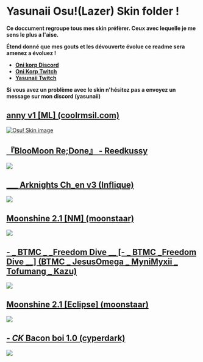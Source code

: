 # Yasunaii Osu!(Lazer) Skin folder ! 

**Ce doccument regroupe tous mes skin préfèrer. Ceux avec lequelle je me sens le plus a l'aise.**

**Étend donné que mes gouts et les dévouverte évolue ce readme sera amenez a évoluez !**


* [**Oni korp Discord**](https://discord.gg/4QqVaTfXy2)
* [**Oni Korp Twitch**](https://https://www.twitch.tv/oni_korp)
* [**Yasunaii Twitch**](https://www.twitch.tv/yasunaii)


**Si vous avez un problème avec le skin n'hésitez pas a envoyez un message sur mon discord (yasunaii)**

## [anny v1 [ML] (coolrmsil.com)](https://drive.google.com/file/d/1nWnATTVcmimFSZC0gKa4G_2UEq2DZ3uO/view?usp=sharing)
[![Osu! Skin image](https://i.imgur.com/wWop5IR.png)](https://drive.google.com/file/d/1nWnATTVcmimFSZC0gKa4G_2UEq2DZ3uO/view?usp=sharing)

## [『BlooMoon Re;Done』 - Reedkussy ](https://drive.google.com/file/d/12uV9MFDR2JWv3TNjCmZqBuIQx5uAYv-o/view?usp=sharing)
![](https://i.imgur.com/vDV2Ikq.jpg)

## [ ___ Arknights Ch_en v3 (Inflique)](https://drive.google.com/file/d/1_J6n-mtnyiuA9QjPN88lgjDOYnWgahDv/view?usp=sharing)
![](https://i.imgur.com/ShkekK3.png)

## [Moonshine 2.1 [NM] (moonstaar)](https://drive.google.com/file/d/14euhkvobCrhqYzV88zJbZSJSgyGnIHEx/view?usp=sharing)
![](https://i.ppy.sh/dd32fb4632fc70ddcf5ae409f3ec1b15eb6c78de/68747470733a2f2f696d6775722d617263686976652e7070792e73682f784d576f57596a2e706e67)

## [- _ BTMC _  _Freedom Dive  __ [- _ BTMC   _Freedom Dive  __] (BTMC _ JesusOmega _ MyniMyxii _ Tofumang _ Kazu)](https://drive.google.com/file/d/11qudFvU7nilgncYHpO2_FXf_BNXx_MUL/view?usp=sharing)
![](https://i.imgur.com/tiecTNH.png)

## [Moonshine 2.1 [Eclipse] (moonstaar)](https://drive.google.com/file/d/1IRduSzKP7Jx3Wh0xteZa5vHEI6IPHp68/view?usp=sharing)
![](https://i.ppy.sh/fcdae8736b79d3dd7d3739801def05f3207f9586/68747470733a2f2f696d6775722d617263686976652e7070792e73682f646652394646422e706e67)

## [-         _CK_ Bacon boi 1.0 (cyperdark)](https://drive.google.com/file/d/1_l2id4HLlDdZ-D6Ms-QWDZNXdzRFzfbj/view?usp=sharing)
![](https://i.imgur.com/h5GBHrp.jpeg)
